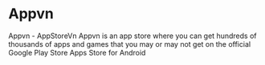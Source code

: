 # Appvn
Appvn - AppStoreVn
Appvn is an app store where you can get hundreds of thousands of apps and games that you may or may not get on the official Google Play Store
Apps Store for Android
